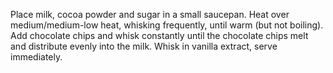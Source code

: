 Place milk, cocoa powder and sugar in a small saucepan. Heat over medium/medium-low heat, whisking frequently, until warm (but not boiling). Add chocolate chips and whisk constantly until the chocolate chips melt and distribute evenly into the milk. Whisk in vanilla extract, serve immediately.
